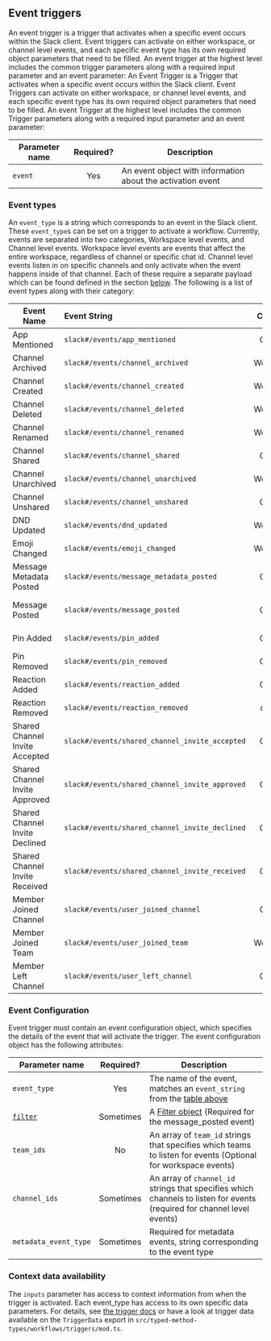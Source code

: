 ## Event triggers

An event trigger is a trigger that activates when a specific event occurs within the Slack client. Event triggers can activate on either workspace,
or channel level events, and each specific event type has its own required object parameters that need to be filled. An event trigger at the highest
level includes the common trigger parameters along with a required input parameter and an event parameter:
An Event Trigger is a Trigger that activates when a specific event occurs within the Slack client. Event Triggers can activate on either workspace,
or channel level events, and each specific event type has its own required object parameters that need to be filled. An event Trigger at the highest
level includes the common Trigger parameters along with a required input parameter and an event parameter:

| Parameter name  | Required?     | Description                                                          |
| ----------------|:-------------:| ---------------------------------------------------------------------|
| `event`           | Yes            | An event object with information about the activation event          |

### Event types

An `event_type` is a string which corresponds to an event in the Slack client. These `event_type`s can be set on a trigger to activate a workflow.
Currently, events are separated into two categories, Workspace level events, and Channel level events. Workspace level events are events that affect the entire workspace, regardless of channel or specific chat id. Channel level events listen in on specific channels and only activate when the event happens inside of that channel. Each of these require a separate payload which can be found defined in the section [below](#the-event-object).
The following is a list of event types along with their category:

| Event Name                       | Event String                | Category      | Notes       | Link    |  Payload     |
| ---------------------------------|:----------------------------|:-------------:| ------------| --------| -------------|
| App Mentioned                    |`slack#/events/app_mentioned`| Channel       |             |[API Doc](https://api.slack.com/events/app_mention)|[Payload](#app_mentioned)|
| Channel Archived                 |`slack#/events/channel_archived`| Workspace     |             |[API Doc](https://api.slack.com/events/channel_archive)|[Payload](#channel_archived)|
| Channel Created                  |`slack#/events/channel_created`| Workspace     |             |[API Doc](https://api.slack.com/events/channel_created)|[Payload](#channel_created)|
| Channel Deleted                  |`slack#/events/channel_deleted`| Workspace     |             |[API Doc](https://api.slack.com/events/channel_deleted)|[Payload](#channel_deleted)|
| Channel Renamed                  |`slack#/events/channel_renamed`| Workspace     |             |[API Doc](https://api.slack.com/events/channel_rename)|[Payload](#channel_renamed)|
| Channel Shared                   |`slack#/events/channel_shared`| Channel       |             |[API Doc](https://api.slack.com/events/channel_shared)|[Payload](#channel_shared)|
| Channel Unarchived               |`slack#/events/channel_unarchived`| Workspace     |             |[API Doc](https://api.slack.com/events/channel_unarchive)|[Payload](#channel_unarchived)|
| Channel Unshared                 |`slack#/events/channel_unshared`| Channel       |             |[API Doc](https://api.slack.com/events/channel_unshared)|[Payload](#channel_unshared)|
| DND Updated                      |`slack#/events/dnd_updated`| Workspace     |             |[API Doc](https://api.slack.com/events/dnd_updated)|[Payload](#dnd_status_updated)|
| Emoji Changed                    |`slack#/events/emoji_changed`| Workspace     |             |[API Doc](https://api.slack.com/events/emoji_changed)|[Payload](#emoji_changed)|
| Message Metadata Posted          |`slack#/events/message_metadata_posted`| Channel       | Requires the "metadata_event_type" parameter |[API Doc](https://api.slack.com/events/message_metadata_posted)|[Payload](#message-metadata-trigger)|
| Message Posted                   |`slack#/events/message_posted`| Channel       | Requires a "filter" parameter in event object|[API Doc](https://api.slack.com/events/message)|[Payload](#messageposted-trigger)|
| Pin Added                        |`slack#/events/pin_added`| Channel       |             |[API Doc](https://api.slack.com/events/pin_added)|[Payload](#pin_added)|
| Pin Removed                      |`slack#/events/pin_removed`| Channel       |             |[API Doc](https://api.slack.com/events/pin_removed)|[Payload](#pin_removed)|
| Reaction Added                   |`slack#/events/reaction_added`| Channel       |             |[API Doc](https://api.slack.com/events/reaction_added)|[Payload](#reaction_added)|
| Reaction Removed                 |`slack#/events/reaction_removed`| channel       |             |[API Doc](https://api.slack.com/events/reaction_removed)|[Payload](#reaction_removed)|
| Shared Channel Invite Accepted   |`slack#/events/shared_channel_invite_accepted`| Channel       |  |[API Doc](https://api.slack.com/events/shared_channel_invite_accepted)|[Payload](#shared_channel_invite_accepted)|
| Shared Channel Invite Approved   |`slack#/events/shared_channel_invite_approved`| Channel       ||[API Doc](https://api.slack.com/events/shared_channel_invite_approved)|[Payload](#shared_channel_invite_approved)|
| Shared Channel Invite Declined   |`slack#/events/shared_channel_invite_declined`| Channel       | |[API Doc](https://api.slack.com/events/shared_channel_invite_declined)|[Payload](#shared_channel_invite_declined)|
| Shared Channel Invite Received   |`slack#/events/shared_channel_invite_received`| Channel       | |[API Doc](https://api.slack.com/events/shared_channel_invite_received)|[Payload](#shared_channel_invite_received)|
| Member Joined Channel              |`slack#/events/user_joined_channel`| Channel       |             |[API Doc](https://api.slack.com/events/member_joined_channel)|[Payload](#user_joined_channel)|
| Member Joined Team                 |`slack#/events/user_joined_team`| Workspace     |             ||[Payload](#user_joined_team)|
| Member Left Channel                |`slack#/events/user_left_channel`| Channel       |             |[API Doc](https://api.slack.com/events/member_left_channel)|[Payload](#user_left_channel)|

### Event Configuration

Event trigger must contain an event configuration object, which specifies the details of the event that will activate the trigger. The event configuration object has the following attributes:

| Parameter name    | Required?     | Description                                                             |
| ------------------|:-------------:| ------------------------------------------------------------------------|
| `event_type`        | Yes           | The name of the event, matches an `event_string` from the [table above](#event-types) |
| [`filter`](trigger-filters.md) | Sometimes     | A [Filter object](./trigger-filters.md) (Required for the message_posted event)    |
| `team_ids`         | No            | An array of `team_id` strings that specifies which teams to listen for events (Optional for workspace events)        |
| `channel_ids`       | Sometimes     | An array of `channel_id` strings that specifies which channels to listen for events (required for channel level events)  |
| `metadata_event_type`       | Sometimes     | Required for metadata events, string corresponding to the event type |

### Context data availability

The `inputs` parameter has access to context information from when the trigger is activated. Each event_type has access to its own specific data parameters. For details, see [the trigger docs](https://api.slack.com/future/triggers/event#response-object) or have a look at trigger data available on the `TriggerData` export in `src/typed-method-types/workflows/triggers/mod.ts`.
